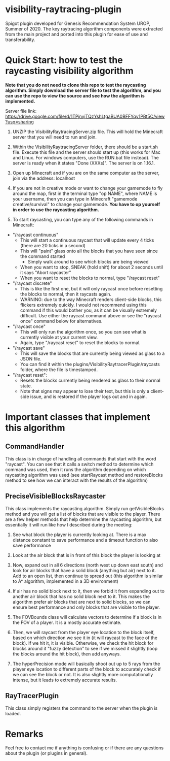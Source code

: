 # visibility-raytracing-plugin
Spigot plugin developed for Genesis Recommendation System UROP, Summer of 2020. The key raytracing algorithm components were extracted from the main project and ported into this plugin for ease of use and transferability. 

# Quick Start: how to test the raycasting visibility algorithm

**Note that you do not need to clone this repo to test the raycasting algorithm. Simply download the server file to test the algorithm, and you can use the repo to view the source and see how the algorithm is implemented.**

Server file link: https://drive.google.com/file/d/1TPjnvjTQzYshLtgaBUA0BFFYqv1PBt5C/view?usp=sharing 

1) UNZIP the VisibilityRaytracingServer.zip file. This will hold the Minecraft server that you will need to run and join.

2) Within the VisibilityRaytracingServer folder, there should be a start.sh file. Execute this file and the server should start up (this works for Mac and Linux. For windows computers, use the RUN.bat file instead). The server is ready when it states "Done (XXXs)". The server is on 1.16.1.

3) Open up Minecraft and if you are on the same computer as the server, join via the address: localhost

4) If you are not in creative mode or want to change your gamemode to fly around the map, first in the terminal type "op NAME", where NAME is your username, then you can type in Minecraft "gamemode creative/survival" to change your gamemode. **You have to op yourself in order to use the raycasting algorithm.**

5) To start raycasting, you can type any of the following commands in Minecraft:

- "/raycast continuous"
    - This will start a continuous raycast that will update every 4 ticks (there are 20 ticks in a second)
    - This will "paint" glass onto all the blocks that you have seen since the command started
        - Simply walk around to see which blocks are being viewed
    - When you want to stop, SNEAK (hold shift) for about 2 seconds until it says "Abort raycaster"
    - When you want to reset the blocks to normal, type "/raycast reset"
- "/raycast discrete"
    - This is like the first one, but it will only raycast once before resetting the blocks to normal, then it raycasts again.
    - WARNING: due to the way Minecraft renders client-side blocks, this flickers extremely quickly. I would not recommend using this command if this would bother you, as it can be visually extremely difficult. Use either the raycast command above or see the "raycast once" command below for alternatives.
- "/raycast once"
    - This will only run the algorithm once, so you can see what is currently visible at your current view.
    - Again, type "/raycast reset" to reset the blocks to normal.
- "/raycast save"
    - This will save the blocks that are currently being viewed as glass to a JSON file.
    - You can find it within the plugins/VisibilityRaytracerPlugin/raycasts folder, where the file is timestamped.
- "/raycast reset":
    - Resets the blocks currently being rendered as glass to their normal state.
    - Note that signs may appear to lose their text, but this is only a client-side issue, and is restored if the player logs out and in again.
    
# Important classes that implement this algorithm

## CommandHandler

This class is in charge of handling all commands that start with the word "raycast". You can see that it calls a switch method to determine which command was used, then it runs the algorithm depending on which raycasting algorithm was used (see startRaycast method and restoreBlocks method to see how we can interact with the results of the algorithm) 

## PreciseVisibleBlocksRaycaster

This class implements the raycasting algorithm. Simply run getVisibleBlocks method and you will get a list of blocks that are visible to the player. There are a few helper methods that help determine the raycasting algorithm, but essentially it will run like how I described during the meeting:

1) See what block the player is currently looking at. There is a max distance constant to save performance and a timeout function to also save performance

2) Look at the air block that is in front of this block the player is looking at

3) Now, expand out in all 6 directions (north west up down east south) and look for air blocks that have a solid block (anything but air) next to it. Add to an open list, then continue to spread out (this algorithm is similar to A* algorithm, implemented in a 3D environment)

4) If air has no solid block next to it, then we forbid it from expanding out to another air block that has no solid block next to it. This makes the algorithm prefer air blocks that are next to solid blocks, so we can ensure best performance and only blocks that are visible to the player.

5) The FOVBounds class will calculate vectors to determine if a block is in the FOV of a player. It is a mostly accurate estimate.

6) Then, we will raycast from the player eye location to the block itself, based on which direction we see it in (it will raycast to the face of the block). If we hit it, it is visible. Otherwise, we check the hit block for blocks around it "fuzzy detection" to see if we missed it slightly (loop the blocks around the hit block), then add anyways.

7) The hyperPrecision mode will basically shoot out up to 5 rays from the player eye location to different parts of the block to accurately check if we can see the block or not. It is also slightly more computationally intense, but it leads to extremely accurate results.

## RayTracerPlugin

This class simply registers the command to the server when the plugin is loaded.

# Remarks

Feel free to contact me if anything is confusing or if there are any questions about the plugin (or plugins in general).
